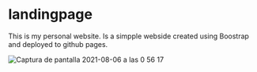 # landingpage
This is my personal website.
Is a simpple webside created using Boostrap and deployed to github pages.

![Captura de pantalla 2021-08-06 a las 0 56 17](https://user-images.githubusercontent.com/31089339/128431707-b9dcc4b8-0eb1-4266-af32-c8db0b962256.png)
